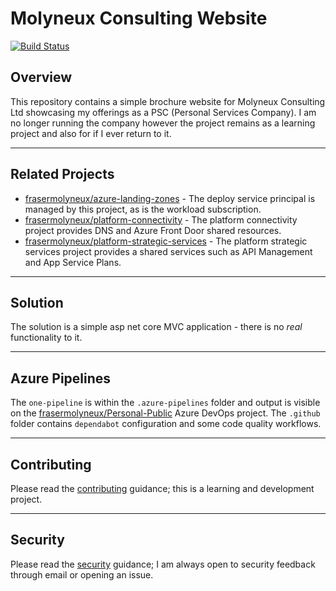 # Molyneux Consulting Website

[![Build Status](https://dev.azure.com/frasermolyneux/Personal-Public/_apis/build/status/mx-consulting-web.OnePipeline?repoName=frasermolyneux%2Fmx-consulting-web&branchName=main)](https://dev.azure.com/frasermolyneux/Personal-Public/_build/latest?definitionId=176&repoName=frasermolyneux%2Fmx-consulting-web&branchName=main)

## Overview

This repository contains a simple brochure website for Molyneux Consulting Ltd showcasing my offerings as a PSC (Personal Services Company). I am no longer running the company however the project remains as a learning project and also for if I ever return to it.

---

## Related Projects

* [frasermolyneux/azure-landing-zones](https://github.com/frasermolyneux/azure-landing-zones) - The deploy service principal is managed by this project, as is the workload subscription.
* [frasermolyneux/platform-connectivity](https://github.com/frasermolyneux/platform-connectivity) - The platform connectivity project provides DNS and Azure Front Door shared resources.
* [frasermolyneux/platform-strategic-services](https://github.com/frasermolyneux/platform-strategic-services) - The platform strategic services project provides a shared services such as API Management and App Service Plans.

---

## Solution

The solution is a simple asp net core MVC application - there is no *real* functionality to it.

---

## Azure Pipelines

The `one-pipeline` is within the `.azure-pipelines` folder and output is visible on the [frasermolyneux/Personal-Public](https://dev.azure.com/frasermolyneux/Personal-Public/_build?definitionId=176) Azure DevOps project.
The `.github` folder contains `dependabot` configuration and some code quality workflows.

---

## Contributing

Please read the [contributing](CONTRIBUTING.md) guidance; this is a learning and development project.

---

## Security

Please read the [security](SECURITY.md) guidance; I am always open to security feedback through email or opening an issue.
